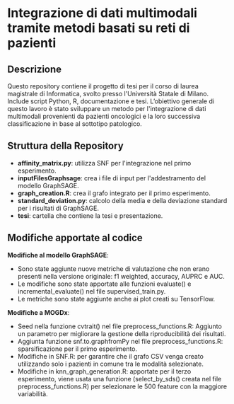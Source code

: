 # Integrazione di dati multimodali tramite metodi basati su reti di pazienti

## Descrizione
Questo repository contiene il progetto di tesi per il corso di laurea magistrale di Informatica, svolto presso l'Università Statale di Milano. Include script Python, R, documentazione e tesi.
L’obiettivo generale di questo lavoro è stato sviluppare un metodo per l'integrazione di dati multimodali provenienti da pazienti oncologici e la loro successiva classificazione in base al sottotipo patologico.

## Struttura della Repository
- **affinity_matrix.py**: utilizza SNF per l'integrazione nel primo esperimento.
- **inputFilesGraphsage**: crea i file di input per l'addestramento del modello GraphSAGE.
- **graph_creation.R**: crea il grafo integrato per il primo esperimento.
- **standard_deviation.py**: calcolo della media e della deviazione standard per i risultati di GraphSAGE.
- **tesi**: cartella che contiene la tesi e presentazione.

## Modifiche apportate al codice
**Modifiche al modello GraphSAGE**: 
- Sono state aggiunte nuove metriche di valutazione che non erano presenti nella versione originale: f1 weighted, accuracy, AUPRC e AUC.
- Le modifiche sono state apportate alle funzioni evaluate() e incremental_evaluate() nel file supervised_train.py.
- Le metriche sono state aggiunte anche ai plot creati su TensorFlow.

**Modifiche a MOGDx**:
- Seed nella funzione cvtrait() nel file preprocess_functions.R: Aggiunto un parametro per migliorare la gestione della riproducibilità dei risultati.
- Aggiunta funzione snf.to.graphfromPy nel file preprocess_functions.R: sparsificazione per il primo esperimento.
- Modifiche in SNF.R: per garantire che il grafo CSV venga creato utilizzando solo i pazienti in comune tra le modalità selezionate.
- Modifiche in knn_graph_generation.R: apportate per il terzo esperimento, viene usata una funzione (select_by_sds() creata nel file preprocess_functions.R) per selezionare le 500 feature con la maggiore variabilità.
